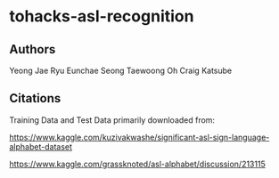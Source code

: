 # tohacks-asl-recognition

## Authors
Yeong Jae Ryu
Eunchae Seong
Taewoong Oh
Craig Katsube

## Citations
Training Data and Test Data primarily downloaded from:

https://www.kaggle.com/kuzivakwashe/significant-asl-sign-language-alphabet-dataset

https://www.kaggle.com/grassknoted/asl-alphabet/discussion/213115
